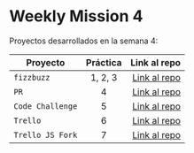 # Weekly Mission 4

Proyectos desarrollados en la semana 4:

| Proyecto | Práctica | Link al repo |
| ------------- |:-------------:| -----:|
|`fizzbuzz`|1, 2, 3|[Link al repo](https://github.com/HenryJimenezP/fizzbuzz)|
|`PR`|4|[Link al repo](https://github.com/HenryJimenezP/fizzbuzz-1)|
|`Code Challenge`|5|[Link al repo](https://github.com/HenryJimenezP/Visual-Thinking-API)|
|`Trello`|6|[Link al repo](https://github.com/HenryJimenezP/TrelloJS)|
|`Trello JS Fork`|7|[Link al repo](https://github.com/HenryJimenezP/trello)|
